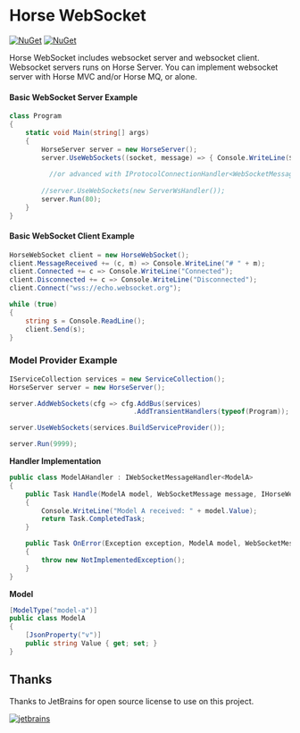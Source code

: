# Horse WebSocket

[![NuGet](https://img.shields.io/nuget/v/Horse.WebSocket.Client?label=client%20nuget)](https://www.nuget.org/packages/Horse.WebSocket.Client)
[![NuGet](https://img.shields.io/nuget/v/Horse.WebSocket.Server?label=server%20nuget)](https://www.nuget.org/packages/Horse.WebSocket.Server)

Horse WebSocket includes websocket server and websocket client. Websocket servers runs on Horse Server. You can implement websocket server with Horse MVC and/or Horse MQ, or alone.

#### Basic WebSocket Server Example

```C#
class Program
{
    static void Main(string[] args)
    {
        HorseServer server = new HorseServer();
        server.UseWebSockets((socket, message) => { Console.WriteLine($"Received: {message}"); });
    
          //or advanced with IProtocolConnectionHandler<WebSocketMessage> implementation
        
        //server.UseWebSockets(new ServerWsHandler());
        server.Run(80);
    }
}
```

#### Basic WebSocket Client Example

```C#
HorseWebSocket client = new HorseWebSocket();
client.MessageReceived += (c, m) => Console.WriteLine("# " + m);
client.Connected += c => Console.WriteLine("Connected");
client.Disconnected += c => Console.WriteLine("Disconnected");
client.Connect("wss://echo.websocket.org");

while (true)
{
    string s = Console.ReadLine();
    client.Send(s);
}
```
     
### Model Provider Example

```C#
IServiceCollection services = new ServiceCollection();
HorseServer server = new HorseServer();

server.AddWebSockets(cfg => cfg.AddBus(services)
                               .AddTransientHandlers(typeof(Program));

server.UseWebSockets(services.BuildServiceProvider());

server.Run(9999);
```
     
**Handler Implementation**

```C#
public class ModelAHandler : IWebSocketMessageHandler<ModelA>
{
    public Task Handle(ModelA model, WebSocketMessage message, IHorseWebSocket client)
    {
        Console.WriteLine("Model A received: " + model.Value);
        return Task.CompletedTask;
    }

    public Task OnError(Exception exception, ModelA model, WebSocketMessage message, IHorseWebSocket client)
    {
        throw new NotImplementedException();
    }
}
```
    
**Model**

```C#
[ModelType("model-a")]
public class ModelA
{
    [JsonProperty("v")]
    public string Value { get; set; }
}
```

## Thanks

Thanks to JetBrains for open source license to use on this project.

[![jetbrains](https://user-images.githubusercontent.com/21208762/90192662-10043700-ddcc-11ea-9533-c43b99801d56.png)](https://www.jetbrains.com/?from=twino-framework)
